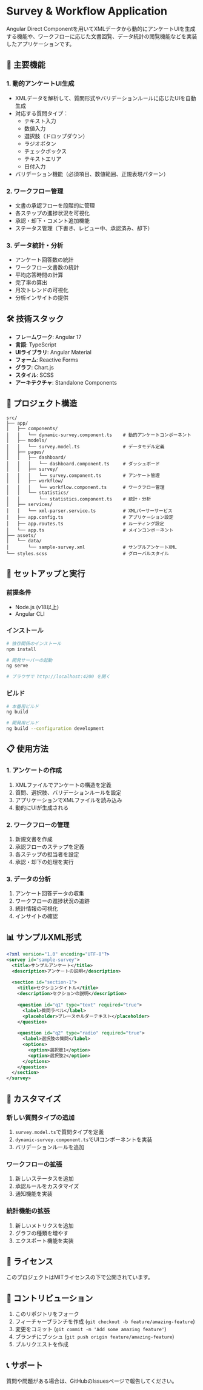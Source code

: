# Survey & Workflow Application

Angular Direct Componentを用いてXMLデータから動的にアンケートUIを生成する機能や、ワークフローに応じた文書回覧、データ統計の閲覧機能などを実装したアプリケーションです。

## 🚀 主要機能

### 1. 動的アンケートUI生成
- XMLデータを解析して、質問形式やバリデーションルールに応じたUIを自動生成
- 対応する質問タイプ：
  - テキスト入力
  - 数値入力
  - 選択肢（ドロップダウン）
  - ラジオボタン
  - チェックボックス
  - テキストエリア
  - 日付入力
- バリデーション機能（必須項目、数値範囲、正規表現パターン）

### 2. ワークフロー管理
- 文書の承認フローを段階的に管理
- 各ステップの進捗状況を可視化
- 承認・却下・コメント追加機能
- ステータス管理（下書き、レビュー中、承認済み、却下）

### 3. データ統計・分析
- アンケート回答数の統計
- ワークフロー文書数の統計
- 平均応答時間の計算
- 完了率の算出
- 月次トレンドの可視化
- 分析インサイトの提供

## 🛠️ 技術スタック

- **フレームワーク**: Angular 17
- **言語**: TypeScript
- **UIライブラリ**: Angular Material
- **フォーム**: Reactive Forms
- **グラフ**: Chart.js
- **スタイル**: SCSS
- **アーキテクチャ**: Standalone Components

## 📁 プロジェクト構造

```
src/
├── app/
│   ├── components/
│   │   └── dynamic-survey.component.ts    # 動的アンケートコンポーネント
│   ├── models/
│   │   └── survey.model.ts                # データモデル定義
│   ├── pages/
│   │   ├── dashboard/
│   │   │   └── dashboard.component.ts     # ダッシュボード
│   │   ├── survey/
│   │   │   └── survey.component.ts        # アンケート管理
│   │   ├── workflow/
│   │   │   └── workflow.component.ts      # ワークフロー管理
│   │   └── statistics/
│   │       └── statistics.component.ts    # 統計・分析
│   ├── services/
│   │   └── xml-parser.service.ts          # XMLパーサーサービス
│   ├── app.config.ts                      # アプリケーション設定
│   ├── app.routes.ts                      # ルーティング設定
│   └── app.ts                             # メインコンポーネント
├── assets/
│   └── data/
│       └── sample-survey.xml              # サンプルアンケートXML
└── styles.scss                            # グローバルスタイル
```

## 🚀 セットアップと実行

### 前提条件
- Node.js (v18以上)
- Angular CLI

### インストール
```bash
# 依存関係のインストール
npm install

# 開発サーバーの起動
ng serve

# ブラウザで http://localhost:4200 を開く
```

### ビルド
```bash
# 本番用ビルド
ng build

# 開発用ビルド
ng build --configuration development
```

## 📋 使用方法

### 1. アンケートの作成
1. XMLファイルでアンケートの構造を定義
2. 質問、選択肢、バリデーションルールを設定
3. アプリケーションでXMLファイルを読み込み
4. 動的にUIが生成される

### 2. ワークフローの管理
1. 新規文書を作成
2. 承認フローのステップを定義
3. 各ステップの担当者を設定
4. 承認・却下の処理を実行

### 3. データの分析
1. アンケート回答データの収集
2. ワークフローの進捗状況の追跡
3. 統計情報の可視化
4. インサイトの確認

## 📊 サンプルXML形式

```xml
<?xml version="1.0" encoding="UTF-8"?>
<survey id="sample-survey">
  <title>サンプルアンケート</title>
  <description>アンケートの説明</description>
  
  <section id="section-1">
    <title>セクションタイトル</title>
    <description>セクションの説明</description>
    
    <question id="q1" type="text" required="true">
      <label>質問ラベル</label>
      <placeholder>プレースホルダーテキスト</placeholder>
    </question>
    
    <question id="q2" type="radio" required="true">
      <label>選択肢の質問</label>
      <options>
        <option>選択肢1</option>
        <option>選択肢2</option>
      </options>
    </question>
  </section>
</survey>
```

## 🔧 カスタマイズ

### 新しい質問タイプの追加
1. `survey.model.ts`で質問タイプを定義
2. `dynamic-survey.component.ts`でUIコンポーネントを実装
3. バリデーションルールを追加

### ワークフローの拡張
1. 新しいステータスを追加
2. 承認ルールをカスタマイズ
3. 通知機能を実装

### 統計機能の拡張
1. 新しいメトリクスを追加
2. グラフの種類を増やす
3. エクスポート機能を実装

## 📝 ライセンス

このプロジェクトはMITライセンスの下で公開されています。

## 🤝 コントリビューション

1. このリポジトリをフォーク
2. フィーチャーブランチを作成 (`git checkout -b feature/amazing-feature`)
3. 変更をコミット (`git commit -m 'Add some amazing feature'`)
4. ブランチにプッシュ (`git push origin feature/amazing-feature`)
5. プルリクエストを作成

## 📞 サポート

質問や問題がある場合は、GitHubのIssuesページで報告してください。
